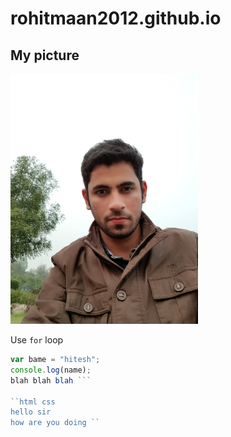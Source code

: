 # rohitmaan2012.github.io

## My picture
<!-- ![rohit maan](images/profile-pic.jpg width=300 "helloji") -->
<img src = "images/profile-pic.jpg" width=300>

Use `for` loop
```javascript
var bame = "hitesh";
console.log(name);
blah blah blah ```

``html css
hello sir
how are you doing ``
```
